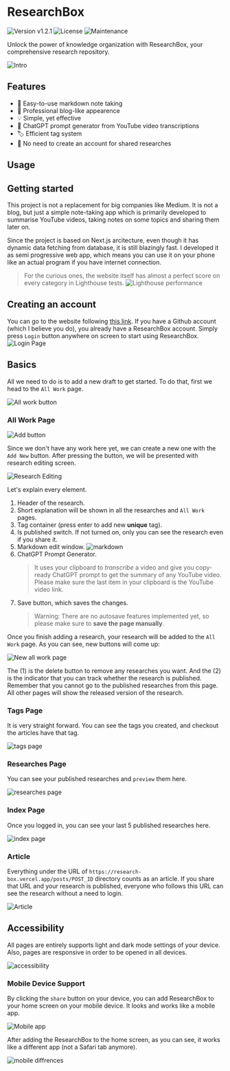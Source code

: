 # ResearchBox

![Version v1.2.1](https://img.shields.io/badge/version-v1.2.1-blue) ![License](https://img.shields.io/badge/Licence-MIT-green) ![Maintenance](https://img.shields.io/maintenance/yes/2023)

Unlock the power of knowledge organization with ResearchBox, your comprehensive research repository.

![Intro](https://i.ibb.co/ZMsZ8sH/Render.gif)

## Features

- 📓 Easy-to-use markdown note taking
- 👔 Professional blog-like appearence
- 💡 Simple, yet effective
- 💬 ChatGPT prompt generator from YouTube video transcriptions
- 🏷️ Efficient tag system
- 👤 No need to create an account for shared researches

## Usage

## Getting started

This project is not a replacement for big companies like Medium. It is not a blog, but just a simple note-taking app which is primarily developed to summarise YouTube videos, taking notes on some topics and sharing them later on.

Since the project is based on Next.js arcitecture, even though it has dynamic data fetching from database, it is still blazingly fast. I developed it as semi progressive web app, which means you can use it on your phone like an actual program if you have internet connection.

> For the curious ones, the website itself has almost a perfect score on every category in Lighthouse tests. ![Lighthouse performance](https://i.ibb.co/6JmqcPc/performance.png)

## Creating an account

You can go to the website following [this link](https://research-box.vercel.app). If you have a Github account (which I believe you do), you already have a ResearchBox account. Simply press `Login` button anywhere on screen to start using ResearchBox.
![Login Page](https://i.ibb.co/KWd1Czk/1.jpg)

## Basics

All we need to do is to add a new draft to get started. To do that, first we head to the `All Work` page.

![All work button](https://i.ibb.co/dkcRx24/2.jpg)

### All Work Page

![Add button](https://i.ibb.co/cQPPpNG/3.jpg)

Since we don't have any work here yet, we can create a new one with the `Add New` button. After pressing the button, we will be presented with research editing screen.

![Research Editing](https://i.ibb.co/mF41Ffd/4.jpg)

Let's explain every element.

1. Header of the research.
2. Short explanation will be shown in all the researches and `All Work` pages.
3. Tag container (press enter to add new **unique** tag).
4. Is published switch. If not turned on, only you can see the research even if you share it.
5. Markdown edit window.
   ![markdown](https://i.ibb.co/VD00Hvm/4-5.gif)
6. ChatGPT Prompt Generator.
   > It uses your clipboard to _transcribe_ a video and give you copy-ready ChatGPT prompt to get the summary of any YouTube video. Please make sure the last item in your clipboard is the YouTube video link.
7. Save button, which saves the changes.
   > Warning: There are no autosave features implemented yet, so please make sure to **save the page manually**.

Once you finish adding a research, your research will be added to the `All Work` page. As you can see, new buttons will come up:

![New all work page](https://i.ibb.co/qm10dzy/5.jpg)

The (1) is the delete button to remove any researches you want. And the (2) is the indicator that you can track whether the research is published. Remember that you cannot go to the published researches from this page. All other pages will show the released version of the research.

### Tags Page

It is very straight forward. You can see the tags you created, and checkout the articles have that tag.

![tags page](https://i.ibb.co/0ZSLXR0/6.jpg)

### Researches Page

You can see your published researches and `preview` them here.

![researches page](https://i.ibb.co/MsFqVjs/7.jpg)

### Index Page

Once you logged in, you can see your last 5 published researches here.

![index page](https://i.ibb.co/fNYfyZw/8.jpg)

### Article

Everything under the URL of `https://research-box.vercel.app/posts/POST_ID` directory counts as an article. If you share that URL and your research is published, everyone who follows this URL can see the research without a need to login.

![Article](https://i.ibb.co/gMC3V6x/9.jpg)

## Accessibility

All pages are entirely supports light and dark mode settings of your device. Also, pages are responsive in order to be opened in all devices.

![accessibility](https://i.ibb.co/4jb0DM4/Dark-Light.jpg)

### Mobile Device Support

By clicking the `share` button on your device, you can add ResearchBox to your home screen on your mobile device. It looks and works like a mobile app.

![Mobile app](https://i.ibb.co/D92h18L/mobile-1.jpg)

After adding the ResearchBox to the home screen, as you can see, it works like a different app (not a Safari tab anymore).

![mobile diffrences](https://i.ibb.co/YWVc603/mobile-2.jpg)
